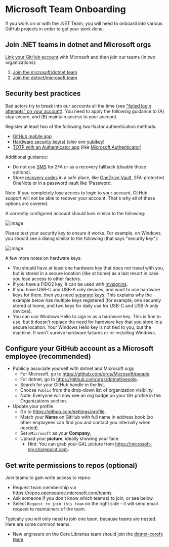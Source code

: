 # Microsoft Team Onboarding

If you work on or with the .NET Team, you will need to onboard into various GitHub projects in order to get your work done.

## Join .NET teams in dotnet and Microsoft orgs

[Link your GitHub account](https://repos.opensource.microsoft.com/link) with Microsoft and then join our teams (in two organizations):

1. [Join the microsoft/dotnet team](https://repos.opensource.microsoft.com/Microsoft/teams/dotnet/join/)
1. [Join the dotnet/microsoft team](https://repos.opensource.microsoft.com/dotnet/teams/microsoft/join/)

## Security best practices

Bad actors try to break into our accounts all the time (see ["failed login attempts" on your account](https://github.com/settings/security-log?q=action%3Auser.failed_login)). You need to apply the following guidance to (A) stay secure, and (B) maintain access to your account.

Register at least two of the following two-factor authentication methods:

* [GitHub mobile app](https://github.blog/2022-01-25-secure-your-github-account-github-mobile-2fa/)
* [Hardware security key(s)](https://docs.github.com/en/authentication/securing-your-account-with-two-factor-authentication-2fa/configuring-two-factor-authentication#configuring-two-factor-authentication-using-a-security-key) (also see [yubikey](https://www.yubico.com/works-with-yubikey/catalog/github/))
* [TOTP with an Authenticator app](https://docs.github.com/en/authentication/securing-your-account-with-two-factor-authentication-2fa/configuring-two-factor-authentication#configuring-two-factor-authentication-using-a-totp-mobile-app) (like [Microsoft Authenticator](https://support.microsoft.com/account-billing/download-and-install-the-microsoft-authenticator-app-351498fc-850a-45da-b7b6-27e523b8702a))


Additional guidance:

* Do not use [SMS](https://en.wikipedia.org/wiki/SIM_swap_scam) for 2FA or as a recovery fallback (disable those options).
* Store [recovery codes](https://docs.github.com/en/authentication/securing-your-account-with-two-factor-authentication-2fa/configuring-two-factor-authentication-recovery-methods) in a safe place, like [OneDrive Vault](https://www.microsoft.com/microsoft-365/onedrive/personal-vault), 2FA-protected OneNote or in a password vault like 1Password.

Note: If you completely lose access to login to your account, GitHub support will not be able to recover your account. That's why all of these options are covered.

A correctly configured account should look similar to the following:

![image](https://user-images.githubusercontent.com/2608468/166490511-557e41e3-2fe0-45a6-a67b-425bf6800be1.png)

Please test your security key to ensure it works. For example, on Windows, you should see a dialog similar to the following (that says "security key"):

![image](https://user-images.githubusercontent.com/2608468/83581665-56980400-a4f4-11ea-8096-ddd553d28e18.png)

A few more notes on hardware keys:

* You should have at least one hardware key that does not travel with you, but is stored in a secure location (like at home) as a last resort in case you lose access to other factors.
* If you have a FIDO2 key, it can be used with [mysignins](https://mysignins.microsoft.com/).
* If you have USB-C and USB-A only devices, and want to use hardware keys for them, then you need [separate keys](https://www.yubico.com/works-with-yubikey/catalog/github/). This explains why the example below has multiple keys registered (for example, one securely stored at home, and two keys for daily use for USB-C and USB-A only devices).
* You can use Windows Hello to sign in as a hardware key. This is fine to use, but it doesn't replace the need for hardware key that you store in a secure location. Your Windows Hello key is not tied to you, but the machine. It won't survive hardware failures or re-installing Windows.

## Configure your GitHub account as a Microsoft employee (recommended)

* Publicly associate yourself with dotnet and Microsoft orgs
  * For Microsoft, go to <https://github.com/orgs/Microsoft/people>.
  * For dotnet, go to <https://github.com/orgs/dotnet/people>.
  * Search for your GitHub handle in the list.
  * Choose `Public` from the drop-down list of organization visibility.
  * Note: Everyone will now see an org badge on your GH profile in the Organizations section.
* Update your profile
  * Go to <https://github.com/settings/profile>.
  * Match your **Name** on GitHub with full name in address book (so other employees can find you and contact you internally when needed).
  * Set `@Microsoft` as your **Company**,
  * Upload your **picture**, ideally showing your face.
    * Hint: You can grab your GAL picture from <https://microsoft-my.sharepoint.com>.

## Get write permissions to repos (optional)

Join teams to gain write access to repos:

* Request team membership via <https://repos.opensource.microsoft.com/teams>.
* Ask someone if you don't know which team(s) to join, or see below.
* Select `Request to join this team` on the right side - it will send email request to maintainers of the team.

Typically you will only need to join one team, because teams are nested. Here are some common teams:

* New engineers on the Core Libraries team should join the [dotnet-corefx team](https://repos.opensource.microsoft.com/dotnet/teams/dotnet-corefx/join).
